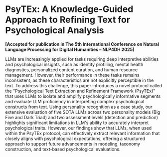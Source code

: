 # PsyTEx: A Knowledge-Guided Approach to Refining Text for Psychological Analysis
**[Accepted for publication in The 5th International Conference on Natural Language Processing for Digital Humanities – NLP4DH 2025]**

LLMs are increasingly applied for tasks requiring deep interpretive abilities and psychological insights, such as identity profiling, mental health diagnostics, personalized content curation, and human resource management.  However, their performance in these tasks remains inconsistent, as these characteristics are not explicitly perceptible in the text. To address this challenge, this paper introduces a novel protocol called the "Psychological Text Extraction and Refinement Framework (PsyTEx)" that uses LLMs to isolate and amplify psychologically informative segments and evaluate LLM proficiency in interpreting complex psychological constructs from text. Using personality recognition as a case study, our extensive evaluation of five SOTA LLMs across two personality models (Big Five and Dark Triad) and two assessment levels (detection and prediction) highlights significant limitations in LLM's ability to accurately interpret psychological traits. However, our findings show that LLMs, when used within the PsyTEx protocol, can effectively extract relevant information that closely aligns with psychological expectations, offering a structured approach to support future advancements in modeling, taxonomy construction, and text-based psychological evaluations.
